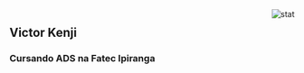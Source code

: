<img align="right" src="https://github-readme-stats.vercel.app/api?username=Victor-Murad&show_icons=true&theme=transparent&hide_title=true&hide_rank=true" alt="stat" />

## Victor Kenji

### Cursando ADS na Fatec Ipiranga
